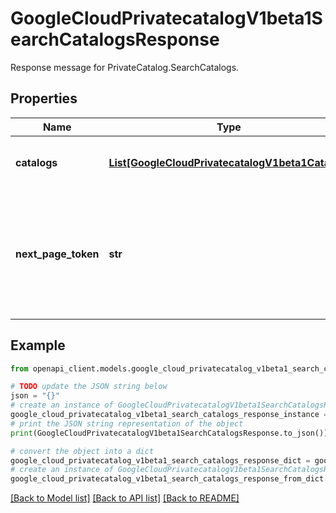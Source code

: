 # GoogleCloudPrivatecatalogV1beta1SearchCatalogsResponse

Response message for PrivateCatalog.SearchCatalogs.

## Properties

Name | Type | Description | Notes
------------ | ------------- | ------------- | -------------
**catalogs** | [**List[GoogleCloudPrivatecatalogV1beta1Catalog]**](GoogleCloudPrivatecatalogV1beta1Catalog.md) | The &#x60;Catalog&#x60;s computed from the resource context. | [optional] 
**next_page_token** | **str** | A pagination token returned from a previous call to SearchCatalogs that indicates from where listing should continue. This field is optional. | [optional] 

## Example

```python
from openapi_client.models.google_cloud_privatecatalog_v1beta1_search_catalogs_response import GoogleCloudPrivatecatalogV1beta1SearchCatalogsResponse

# TODO update the JSON string below
json = "{}"
# create an instance of GoogleCloudPrivatecatalogV1beta1SearchCatalogsResponse from a JSON string
google_cloud_privatecatalog_v1beta1_search_catalogs_response_instance = GoogleCloudPrivatecatalogV1beta1SearchCatalogsResponse.from_json(json)
# print the JSON string representation of the object
print(GoogleCloudPrivatecatalogV1beta1SearchCatalogsResponse.to_json())

# convert the object into a dict
google_cloud_privatecatalog_v1beta1_search_catalogs_response_dict = google_cloud_privatecatalog_v1beta1_search_catalogs_response_instance.to_dict()
# create an instance of GoogleCloudPrivatecatalogV1beta1SearchCatalogsResponse from a dict
google_cloud_privatecatalog_v1beta1_search_catalogs_response_from_dict = GoogleCloudPrivatecatalogV1beta1SearchCatalogsResponse.from_dict(google_cloud_privatecatalog_v1beta1_search_catalogs_response_dict)
```
[[Back to Model list]](../README.md#documentation-for-models) [[Back to API list]](../README.md#documentation-for-api-endpoints) [[Back to README]](../README.md)


